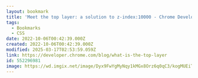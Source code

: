 ```yaml
---
layout: bookmark
title: 'Meet the top layer: a solution to z-index:10000 - Chrome Developers'
tags:
  - Bookmarks
  - CSS
date: 2022-10-06T00:42:39.000Z
created: 2022-10-06T00:42:39.000Z
modified: 2025-03-17T02:53:59.059Z
link: https://developer.chrome.com/blog/what-is-the-top-layer
id: 552296981
image: https://wd.imgix.net/image/Dyx9FwYgMyNqy1kMGx8Orz6q0qC3/kogMUEiTkiI5gKqaxrsJ.jpg?auto=format&w=1521
---
```

